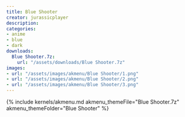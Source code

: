 ```yaml
---
title: Blue Shooter
creator: jurassicplayer
description: 
categories:
- anime
- blue
- dark
downloads:
  Blue Shooter.7z:
    url: "/assets/downloads/Blue Shooter.7z"
images:
- url: "/assets/images/akmenu/Blue Shooter/1.png"
- url: "/assets/images/akmenu/Blue Shooter/2.png"
- url: "/assets/images/akmenu/Blue Shooter/3.png"
---
```


{% include kernels/akmenu.md akmenu_themeFile="Blue Shooter.7z" akmenu_themeFolder="Blue Shooter" %}
